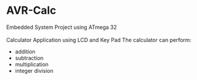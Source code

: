 # AVR-Calc
Embedded System Project using ATmega 32 \
\
Calculator Application using LCD and Key Pad
The calculator can perform:
- addition
- subtraction
- multiplication
- integer division
